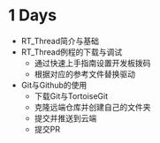 # 1 Days

- RT_Thread简介与基础
- RT_Thread例程的下载与调试
  - 通过快速上手指南设置开发板拨码
  - 根据对应的参考文件替换驱动
- Git与Github的使用
  - 下载Git与TortoiseGit
  - 克隆远端仓库并创建自己的文件夹
  - 提交并推送到云端
  - 提交PR